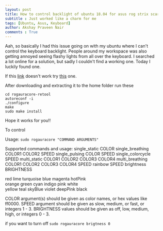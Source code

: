 ```yaml
---
layout: post
title: How to control backlight of ubuntu 18.04 for asus rog strix scar
subtitle : Just worked like a charm for me
tags: [Ubuntu, Asus, Keyboard]
author: Akshay Praveen Nair
comments : True
---
```


Aah, so basically I had this issue going on with my ubuntu where I can't control the keyboard backlight. People around my workspace was also getting annoyed seeing flashy lights from all over the keyboard. I searched a lot online for a solution, but sadly I couldn't find a working one. Today I luckily found one.

If this [link](https://github.com/wroberts/rogauracore) doesn't work try [this](https://github.com/JoshDreamland/rogauracore/archive/retool.zip) one. 

After downloading and extracting it to the home folder
run these

```
cd rogauracore-retool
autoreconf -i
./configure
make
sudo make install
```
Hope it works for you!!

To control

Usage:
    `sudo rogauracore "COMMAND ARGUMENTS"`

Supported commands and usage:
   single_static COLOR
   single_breathing COLOR1 COLOR2 SPEED
   single_pulsing COLOR SPEED
   single_colorcycle SPEED
   multi_static COLOR1 COLOR2 COLOR3 COLOR4
   multi_breathing COLOR1 COLOR2 COLOR3 COLOR4 SPEED
   rainbow SPEED
   brightness BRIGHTNESS

   red         lime        turquoise   blue        magenta     hotPink     
   orange      green       cyan        indigo      pink        white       
   yellow      teal        skyBlue     violet      deepPink    black       

COLOR argument(s) should be given as color names, or hex values like ff0000.
SPEED argument should be given as slow, medium, or fast, or integers 1 - 3.
BRIGHTNESS values should be given as off, low, medium, high, or integers 0 - 3.

if you want to turn off
`sudo rogauracore brigtness 0`
